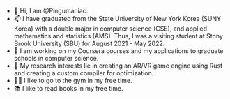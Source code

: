 - 👋 Hi, I am @Pingumaniac. 
- 📫 I have graduated from the State University of New York Korea (SUNY Korea) with a double major in computer science (CSE), and applied mathematics and statistics (AMS). Thus, I was a visiting student at Stony Brook University (SBU) for August 2021 - May 2022. 
- 🙏 I am working on my Coursera courses and my applications to graduate schools in computer science.
- 👀 My research interests lie in creating an AR/VR game engine using Rust and creating a custom compiler for optimization.
- 🏋️‍♂️ I like to go to the gym in my free time.
- 📚 I like to read books in my free time.

<!---
Pingumaniac/Pingumaniac is a ✨ special ✨ repository because its `README.md` (this file) appears on your GitHub profile.
You can click the Preview link to take a look at your changes.
--->
